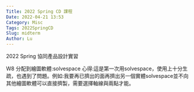 ```yaml
---
Title: 2022 Spring CD 課程
Date: 2022-04-21 13:53
Category: Misc
Tags: 2022SpringCD
Slug: midterm
Author: Lu
---
```


2022 Spring 協同產品設計實習

<!-- PELICAN_END_SUMMARY -->

W8
分配到繪圖軟體:solvespace
心得:這是第一次用solvespace，使用上十分生疏，也遇到了問題。例如:我要再已擠出的面再擠出另一個實體solvespace並不向其他繪圖軟體可以直接擠製，需要選擇軸線與兩點才能。

